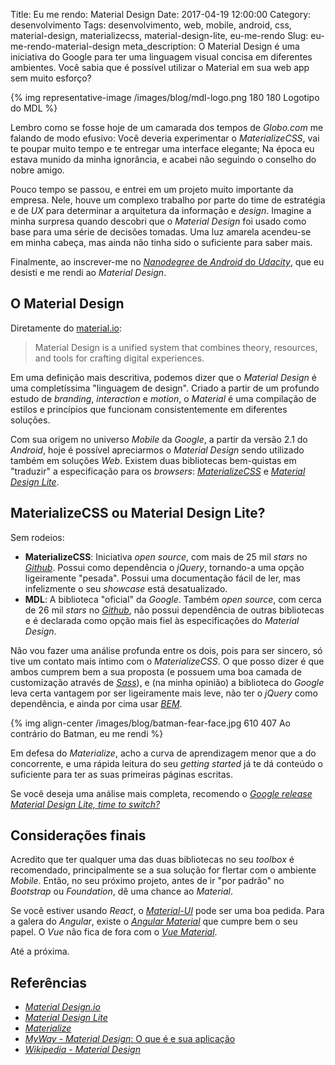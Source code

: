 Title: Eu me rendo: Material Design
Date: 2017-04-19 12:00:00
Category: desenvolvimento
Tags: desenvolvimento, web, mobile, android, css, material-design, materializecss, material-design-lite, eu-me-rendo
Slug: eu-me-rendo-material-design
meta_description: O Material Design é uma iniciativa do Google para ter uma linguagem visual concisa em diferentes ambientes. Você sabia que é possível utilizar o Material em sua web app sem muito esforço?

{% img representative-image /images/blog/mdl-logo.png 180 180 Logotipo do MDL %}

Lembro como se fosse hoje de um camarada dos tempos de *Globo.com* me falando de
modo efusivo: Você deveria experimentar o *MaterializeCSS*, vai te poupar muito
tempo e te entregar uma interface elegante; Na época eu estava munido da minha
ignorância, e acabei não seguindo o conselho do nobre amigo.

<!-- PELICAN_END_SUMMARY -->

Pouco tempo se passou, e entrei em um projeto muito importante da empresa. Nele,
houve um complexo trabalho por parte do time de estratégia e de *UX* para determinar
a arquitetura da informação e *design*. Imagine a minha surpresa quando descobri que o
*Material Design* foi usado como base para uma série de decisões tomadas. Uma luz amarela
acendeu-se em minha cabeça, mas ainda não tinha sido o suficiente para saber mais.

Finalmente, ao inscrever-me no [*Nanodegree* de *Android* do *Udacity*](https://br.udacity.com/course/android-basics-nanodegree-by-google--nd803/ "Android Basics"),
que eu desisti e me rendi ao *Material Design*.

## O Material Design

Diretamente do [material.io](http://material.io "Visite o site oficial"):

> Material Design is a unified system that combines theory, resources, and tools for crafting digital experiences.

Em uma definição mais descritiva, podemos dizer que o *Material Design* é
uma completíssima "linguagem de design". Criado a partir de um profundo estudo de
*branding*, *interaction* e *motion*, o *Material* é uma compilação de estilos
e princípios que funcionam consistentemente em diferentes soluções.

Com sua origem no universo *Mobile* da *Google*, a partir da versão 2.1 do
*Android*, hoje é possível apreciarmos o *Material Design* sendo utilizado
também em soluções *Web*. Existem duas bibliotecas bem-quistas em "traduzir"
a especificação para os *browsers*: [*MaterializeCSS*](http://materializecss.com/ "Leia mais sobre o Materialize")
e [*Material Design Lite*](https://getmdl.io/index.html "Leia mais sobre o MDL").

## MaterializeCSS ou Material Design Lite?

Sem rodeios:

* **MaterializeCSS**: Iniciativa *open source*, com mais de 25 mil *stars* no
[*Github*](https://github.com/dogfalo/materialize/ "Veja o repositório"). Possui como dependência o *jQuery*,
tornando-a uma opção ligeiramente "pesada". Possui uma documentação fácil de ler, mas
infelizmente o seu *showcase* está desatualizado.
* **MDL**: A biblioteca "oficial" da *Google*. Também *open source*, com cerca de 26 mil *stars* no
[*Github*](https://github.com/google/material-design-lite), não possui dependência de outras bibliotecas e é
declarada como opção mais fiel às especificações do *Material Design*.

Não vou fazer uma análise profunda entre os dois, pois para ser sincero, só tive
um contato mais íntimo com o *MaterializeCSS*. O que posso dizer é que ambos
cumprem bem a sua proposta (e possuem uma boa camada de customização através de [*Sass*]({tag}sass "Leia mais sobre Sass")),
e (na minha opinião) a biblioteca do *Google* leva certa vantagem por ser ligeiramente
mais leve, não ter o *jQuery* como dependência, e ainda por cima usar
[*BEM*](http://getbem.com/ "Saiba o que é o BEM e como ele pode te ajudar a escrever CSS").

{% img align-center /images/blog/batman-fear-face.jpg 610 407 Ao contrário do Batman, eu me rendi %}

Em defesa do *Materialize*, acho a curva de aprendizagem menor que a do concorrente,
e uma rápida leitura do seu *getting started* já te dá conteúdo o suficiente para ter
as suas primeiras páginas escritas.

Se você deseja uma análise mais completa, recomendo o [*Google release Material Design Lite, time to switch?*](https://andreapaiola.name/2015-07-materialize-css-vs-material-design-lite/)

## Considerações finais

Acredito que ter qualquer uma das duas bibliotecas no seu *toolbox* é recomendado, principalmente
se a sua solução for flertar com o ambiente *Mobile*. Então, no seu próximo projeto, antes
de ir "por padrão" no *Bootstrap* ou *Foundation*, dê uma chance ao *Material*.

Se você estiver usando *React*, o [*Material-UI*](http://www.material-ui.com/) pode
ser uma boa pedida. Para a galera do *Angular*, existe o [*Angular Material*](https://material.angular.io/)
que cumpre bem o seu papel. O *Vue* não fica de fora com o [*Vue Material*](https://vuematerial.github.io/).

Até a próxima.

## Referências

* [*Material Design.io*](https://material.io/)
* [*Material Design Lite*](https://getmdl.io/)
* [*Materialize*](http://materializecss.com/)
* [*MyWay* - *Material Design*: O que é e sua aplicação](https://www.myway.com.br/material-design-o-que-e-e-sua-aplicacao/)
* [*Wikipedia* - *Material Design*](https://pt.wikipedia.org/wiki/Material_Design)
